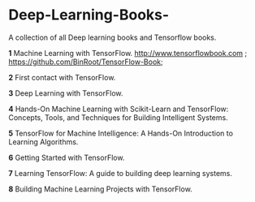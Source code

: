 # Deep-Learning-Books-
A collection of all Deep learning books and Tensorflow books.

**1** Machine Learning with TensorFlow. http://www.tensorflowbook.com ; https://github.com/BinRoot/TensorFlow-Book;

**2** First contact with TensorFlow.

**3** Deep Learning with TensorFlow.

**4** Hands-On Machine Learning with Scikit-Learn and TensorFlow: Concepts, Tools, and Techniques for Building Intelligent Systems.

**5** TensorFlow for Machine Intelligence: A Hands-On Introduction to Learning Algorithms.

**6** Getting Started with TensorFlow.

**7** Learning TensorFlow: A guide to building deep learning systems.

**8** Building Machine Learning Projects with TensorFlow.
